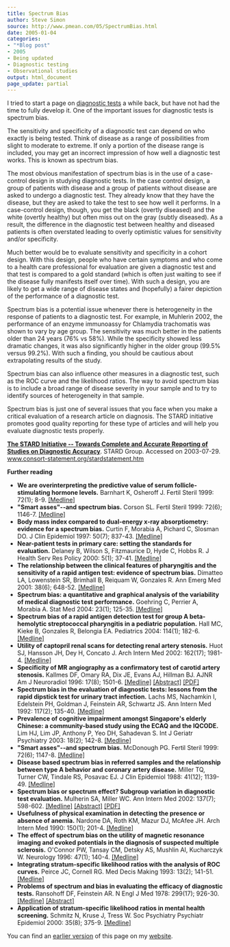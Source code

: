 ```yaml
---
title: Spectrum Bias
author: Steve Simon
source: http://www.pmean.com/05/SpectrumBias.html
date: 2005-01-04
categories:
- "*Blog post"
- 2005
- Being updated
- Diagnostic testing
- Observational studies
output: html_document
page_update: partial
---
```

I tried to start a page on [diagnostic
tests](../category/DiagnosticTesting.html) a while back, but have not
had the time to fully develop it. One of the important issues for
diagnostic tests is spectrum bias.

The sensitivity and specificity of a diagnostic test can depend on who
exactly is being tested. Think of disease as a range of possibilities
from slight to moderate to extreme. If only a portion of the disease
range is included, you may get an incorrect impression of how well a
diagnostic test works. This is known as spectrum bias.

The most obvious manifestation of spectrum bias is in the use of a
case-control design in studying diagnostic tests. In the case control
design, a group of patients with disease and a group of patients without
disease are asked to undergo a diagnostic test. They already know that
they have the disease, but they are asked to take the test to see how
well it performs. In a case-control design, though, you get the black
(overtly diseased) and the white (overtly healthy) but often miss out on
the gray (subtly diseased). As a result, the difference in the
diagnostic test between healthy and diseased patients is often
overstated leading to overly optimistic values for sensitivity and/or
specificity.

Much better would be to evaluate sensitivity and specificity in a cohort
design. With this design, people who have certain symptoms and who come
to a health care professional for evaluation are given a diagnostic test
and that test is compared to a gold standard (which is often just
waiting to see if the disease fully manifests itself over time). With
such a design, you are likely to get a wide range of disease states and
(hopefully) a fairer depiction of the performance of a diagnostic test.

Spectrum bias is a potential issue whenever there is heterogeneity in
the response of patients to a diagnostic test. For example, in Muhlerin
2002, the performance of an enzyme immunoassy for Chlamydia trachomatis
was shown to vary by age group. The sensitivity was much better in the
patients older than 24 years (76% vs 58%). While the specificity showed
less dramatic changes, it was also significantly higher in the older
group (99.5% versus 99.2%). With such a finding, you should be cautious
about extrapolating results of the study.

Spectrum bias can also influence other measures in a diagnostic test,
such as the ROC curve and the likelihood ratios. The way to avoid
spectrum bias is to include a broad range of disease severity in your
sample and to try to identify sources of heterogeneity in that sample.

Spectrum bias is just one of several issues that you face when you make
a critical evaluation of a research article on diagnosis. The STARD
initiative promotes good quality reporting for these type of articles
and will help you evaluate diagnostic tests properly.

**[The STARD Initiative \-- Towards Complete and Accurate Reporting of
Studies on Diagnostic
Accuracy](http://www.consort-statement.org/stardstatement.htm)**. STARD
Group. Accessed on 2003-07-29.
www.consort-statement.org/stardstatement.htm

**Further reading**

- **We are overinterpreting the predictive value of serum
follicle-stimulating hormone levels.** Barnhart K, Osheroff J.
Fertil Steril 1999: 72(1); 8-9.
[\[Medline\]](http://www.ncbi.nlm.nih.gov/entrez/query.fcgi?cmd=Retrieve&db=PubMed&list_uids=10428140&dopt=Abstract)
- **"Smart asses"\--and spectrum bias.** Corson SL. Fertil Steril
1999: 72(6); 1146-7.
[\[Medline\]](http://www.ncbi.nlm.nih.gov/entrez/query.fcgi?cmd=Retrieve&db=PubMed&list_uids=10593399&dopt=Abstract)
- **Body mass index compared to dual-energy x-ray absorptiometry:
evidence for a spectrum bias.** Curtin F, Morabia A, Pichard C,
Slosman DO. J Clin Epidemiol 1997: 50(7); 837-43.
[\[Medline\]](http://www.ncbi.nlm.nih.gov/entrez/query.fcgi?cmd=Retrieve&db=PubMed&list_uids=9253396&dopt=Abstract)
- **Near-patient tests in primary care: setting the standards for
evaluation.** Delaney B, Wilson S, Fitzmaurice D, Hyde C, Hobbs R. J
Health Serv Res Policy 2000: 5(1); 37-41.
[\[Medline\]](http://www.ncbi.nlm.nih.gov/entrez/query.fcgi?cmd=Retrieve&db=PubMed&list_uids=10787586&dopt=Abstract)
- **The relationship between the clinical features of pharyngitis and
the sensitivity of a rapid antigen test: evidence of spectrum
bias.** Dimatteo LA, Lowenstein SR, Brimhall B, Reiquam W,
Gonzales R. Ann Emerg Med 2001: 38(6); 648-52.
[\[Medline\]](http://www.ncbi.nlm.nih.gov/entrez/query.fcgi?cmd=Retrieve&db=PubMed&list_uids=11719744&dopt=Abstract)
- **Spectrum bias: a quantitative and graphical analysis of the
variability of medical diagnostic test performance.** Goehring C,
Perrier A, Morabia A. Stat Med 2004: 23(1); 125-35.
[\[Medline\]](http://www.ncbi.nlm.nih.gov/entrez/query.fcgi?cmd=Retrieve&db=PubMed&list_uids=14695644&dopt=Abstract)
- **Spectrum bias of a rapid antigen detection test for group A
beta-hemolytic streptococcal pharyngitis in a pediatric
population.** Hall MC, Kieke B, Gonzales R, Belongia EA. Pediatrics
2004: 114(1); 182-6.
[\[Medline\]](http://www.ncbi.nlm.nih.gov/entrez/query.fcgi?cmd=Retrieve&db=PubMed&list_uids=15231926&dopt=Abstract)
- **Utility of captopril renal scans for detecting renal artery
stenosis.** Huot SJ, Hansson JH, Dey H, Concato J. Arch Intern Med
2002: 162(17); 1981-4.
[\[Medline\]](http://www.ncbi.nlm.nih.gov/entrez/query.fcgi?cmd=Retrieve&db=PubMed&list_uids=12230421&dopt=Abstract)
- **Specificity of MR angiography as a confirmatory test of carotid
artery stenosis.** Kallmes DF, Omary RA, Dix JE, Evans AJ, Hillman
BJ. AJNR Am J Neuroradiol 1996: 17(8); 1501-6.
[\[Medline\]](http://www.ncbi.nlm.nih.gov/entrez/query.fcgi?cmd=Retrieve&db=PubMed&list_uids=8883649&dopt=Abstract)
[\[Abstract\]](http://www.ajnr.org/cgi/content/abstract/17/8/1501)
[\[PDF\]](http://www.ajnr.org/cgi/reprint/17/8/1501.pdf)
- **Spectrum bias in the evaluation of diagnostic tests: lessons from
the rapid dipstick test for urinary tract infection.** Lachs MS,
Nachamkin I, Edelstein PH, Goldman J, Feinstein AR, Schwartz JS. Ann
Intern Med 1992: 117(2); 135-40.
[\[Medline\]](http://www.ncbi.nlm.nih.gov/entrez/query.fcgi?cmd=Retrieve&db=PubMed&list_uids=1605428&dopt=Abstract)
- **Prevalence of cognitive impairment amongst Singapore's elderly
Chinese: a community-based study using the ECAQ and the IQCODE.**
Lim HJ, Lim JP, Anthony P, Yeo DH, Sahadevan S. Int J Geriatr
Psychiatry 2003: 18(2); 142-8.
[\[Medline\]](http://www.ncbi.nlm.nih.gov/entrez/query.fcgi?cmd=Retrieve&db=PubMed&list_uids=12571823&dopt=Abstract)
- **"Smart asses"\--and spectrum bias.** McDonough PG. Fertil Steril
1999: 72(6); 1147-8.
[\[Medline\]](http://www.ncbi.nlm.nih.gov/entrez/query.fcgi?cmd=Retrieve&db=PubMed&list_uids=10593400&dopt=Abstract)
- **Disease based spectrum bias in referred samples and the
relationship between type A behavior and coronary artery disease.**
Miller TQ, Turner CW, Tindale RS, Posavac EJ. J Clin Epidemiol 1988:
41(12); 1139-49.
[\[Medline\]](http://www.ncbi.nlm.nih.gov/entrez/query.fcgi?cmd=Retrieve&db=PubMed&list_uids=3062137&dopt=Abstract)
- **Spectrum bias or spectrum effect? Subgroup variation in diagnostic
test evaluation.** Mulherin SA, Miller WC. Ann Intern Med 2002:
137(7); 598-602.
[\[Medline\]](http://www.ncbi.nlm.nih.gov/entrez/query.fcgi?cmd=Retrieve&db=PubMed&list_uids=12353947&dopt=Abstract)
[\[Abstract\]](http://www.annals.org/cgi/content/abstract/137/7/598)
[\[PDF\]](http://www.annals.org/cgi/reprint/137/7/598.pdf)
- **Usefulness of physical examination in detecting the presence or
absence of anemia.** Nardone DA, Roth KM, Mazur DJ, McAfee JH. Arch
Intern Med 1990: 150(1); 201-4.
[\[Medline\]](http://www.ncbi.nlm.nih.gov/entrez/query.fcgi?cmd=Retrieve&db=PubMed&list_uids=2297289&dopt=Abstract)
- **The effect of spectrum bias on the utility of magnetic resonance
imaging and evoked potentials in the diagnosis of suspected multiple
sclerosis.** O'Connor PW, Tansay CM, Detsky AS, Mushlin AI,
Kucharczyk W. Neurology 1996: 47(1); 140-4.
[\[Medline\]](http://www.ncbi.nlm.nih.gov/entrez/query.fcgi?cmd=Retrieve&db=PubMed&list_uids=8710067&dopt=Abstract)
- **Integrating stratum-specific likelihood ratios with the analysis
of ROC curves.** Peirce JC, Cornell RG. Med Decis Making 1993:
13(2); 141-51.
[\[Medline\]](http://www.ncbi.nlm.nih.gov/entrez/query.fcgi?cmd=Retrieve&db=PubMed&list_uids=8483399&dopt=Abstract)
- **Problems of spectrum and bias in evaluating the efficacy of
diagnostic tests.** Ransohoff DF, Feinstein AR. N Engl J Med 1978:
299(17); 926-30.
[\[Medline\]](http://www.ncbi.nlm.nih.gov/entrez/query.fcgi?cmd=Retrieve&db=PubMed&list_uids=692598&dopt=Abstract)
[\[Abstract\]](http://content.nejm.org/cgi/content/abstract/299/17/926)
- **Application of stratum-specific likelihood ratios in mental health
screening.** Schmitz N, Kruse J, Tress W. Soc Psychiatry Psychiatr
Epidemiol 2000: 35(8); 375-9.
[\[Medline\]](http://www.ncbi.nlm.nih.gov/entrez/query.fcgi?cmd=Retrieve&db=PubMed&list_uids=11037307&dopt=Abstract)

You can find an [earlier version][sim1] of this page on my [website][sim2].

[sim1]: http://www.pmean.com/05/SpectrumBias.html
[sim2]: http://www.pmean.com